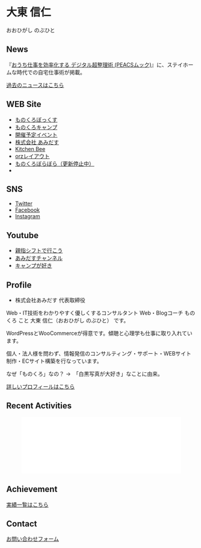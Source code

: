 # 大東 信仁

おおひがし のぶひと

## News

『[おうち仕事を効率化する デジタル超整理術 \(PEACSムック\)](https://www.amazon.co.jp/%E3%81%8A%E3%81%86%E3%81%A1%E4%BB%95%E4%BA%8B%E3%82%92%E5%8A%B9%E7%8E%87%E5%8C%96%E3%81%99%E3%82%8B-%E3%83%87%E3%82%B8%E3%82%BF%E3%83%AB%E8%B6%85%E6%95%B4%E7%90%86%E8%A1%93-PEACS%E3%83%A0%E3%83%83%E3%82%AF-flick-%E7%B7%A8%E9%9B%86%E9%83%A8-ebook/dp/B09RZJSTY8/ref=sr_1_1?__mk_ja_JP=%E3%82%AB%E3%82%BF%E3%82%AB%E3%83%8A&crid=1QIKLIHKCRDA8&keywords=%E3%80%8E%E3%81%8A%E3%81%86%E3%81%A1%E4%BB%95%E4%BA%8B%E3%82%92%E5%8A%B9%E7%8E%87%E5%8C%96%E3%81%99%E3%82%8B+%E3%83%87%E3%82%B8%E3%82%BF%E3%83%AB%E8%B6%85%E6%95%B4%E7%90%86%E8%A1%93%E3%80%8F&qid=1653564619&sprefix=%E3%81%8A%E3%81%86%E3%81%A1%E4%BB%95%E4%BA%8B%E3%82%92%E5%8A%B9%E7%8E%87%E5%8C%96%E3%81%99%E3%82%8B+%E3%83%87%E3%82%B8%E3%82%BF%E3%83%AB%E8%B6%85%E6%95%B4%E7%90%86%E8%A1%93+%2Caps%2C161&sr=8-1)』に、ステイホームな時代での自宅仕事術が掲載。

[過去のニュースはこちら](archive.md)

## WEB Site

+ [ものくろぼっくす](https://mono96.jp/)
+ [ものくろキャンプ](https://study314.jp/)
+ [開催予定イベント](https://monochr.doorkeeper.jp/events/upcoming)
+ [株式会社 あみだす](https://amid.co.jp/)
+ [Kitchen Bee](https://kt8.jp/)
+ [orzレイアウト](http://www.orz-layout.com/)
+ [ものくろぼらぼら（更新停止中）](https://blog.ohigashi.me/)
+ 
## SNS

+ [Twitter](https://twitter.com/monochr)
+ [Facebook](https://www.facebook.com/nbigeast)
+ [Instagram](https://www.instagram.com/mono96box/)

## Youtube

+ [親指シフトで行こう](https://www.youtube.com/channel/UCgwnMPIAvjIneY2eiX8HiLw)
+ [あみだすチャンネル](https://www.youtube.com/channel/UC1enlWL3nljllo41ohy8ixA)
+ [キャンプが好き](https://www.youtube.com/channel/UC5W_l_TlWWgCb3h4o9_YOyg)



## Profile

* 株式会社あみだす 代表取締役

Web・IT技術をわかりやすく優しくするコンサルタント Web・Blogコーチ ものくろ こと 大東 信仁（おおひがし のぶひと） です。

WordPressとWooCommerceが得意です。傾聴と心理学も仕事に取り入れています。

個人・法人様を問わず、情報発信のコンサルティング・サポート・WEBサイト制作・ECサイト構築を行なっています。

なぜ「ものくろ」なの？ →　「白黒写真が大好き」なことに由来。

[詳しいプロフィールはこちら](https://mono96.jp/about/)

## Recent Activities

<!-- LightWidget WIDGET --><figure class="video_container">
<script src="https://cdn.lightwidget.com/widgets/lightwidget.js"></script><iframe src="//lightwidget.com/widgets/1facfb1264a85524bc0cab92bddc0d81.html" scrolling="no" allowtransparency="true" class="lightwidget-widget" style="width:100%;border:0;overflow:hidden;"></iframe></figure>
  
## Achievement  

[実績一覧はこちら](achievement.md)

## Contact

[お問い合わせフォーム](https://amid.co.jp/contact/)
